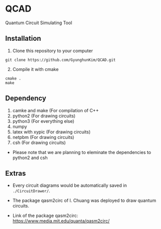 # QCAD

Quantum Circuit Simulating Tool

## Installation

1. Clone this repository to your computer
~~~
git clone https://github.com/GyunghunKim/QCAD.git
~~~
2. Compile it with cmake
~~~
cmake .
make
~~~

## Dependency

1. camke and make (For compilation of C++
2. python2 (For drawing circuits)
3. python3 (For everything else)
4. numpy
5. latex with xypic (For drawing circuits)
6. netpbm (For drawing circuits)
7. csh (For drawing circuits)
- Please note that we are planning to eleminate the dependencies to python2 and csh

## Extras

- Every circuit diagrams would be automatically saved in `./CircuitDrawer/`.

- The package qasm2circ of I. Chuang was deployed to draw quantum circuits.

- Link of the package qasm2circ: https://www.media.mit.edu/quanta/qasm2circ/
